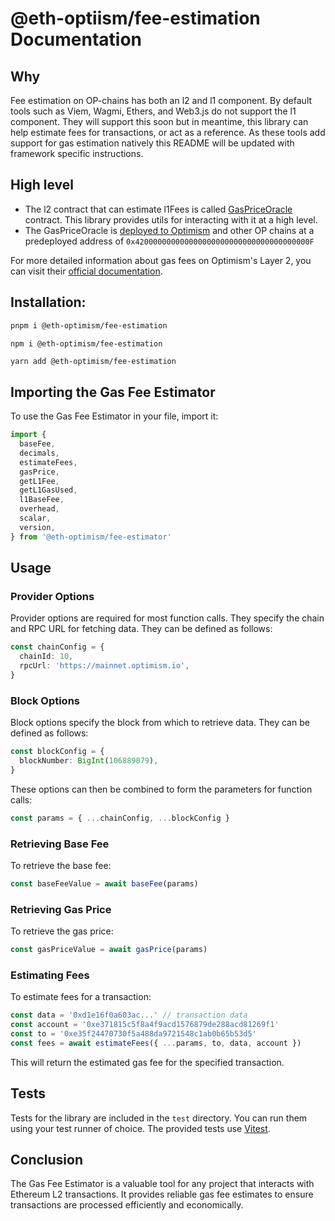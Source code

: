 # @eth-optiism/fee-estimation Documentation

## Why

Fee estimation on OP-chains has both an l2 and l1 component. By default tools such as Viem, Wagmi, Ethers, and Web3.js do not support the l1 component. They will support this soon but in meantime, this library can help estimate fees for transactions, or act as a reference.
As these tools add support for gas estimation natively this README will be updated with framework specific instructions.

## High level

- The l2 contract that can estimate l1Fees is called [GasPriceOracle](../contracts-bedrock/contracts/l2/GasPriceOracle.sol) contract. This library provides utils for interacting with it at a high level.
- The GasPriceOracle is [deployed to Optimism](https://optimistic.etherscan.io/address/0x420000000000000000000000000000000000000F) and other OP chains at a predeployed address of `0x420000000000000000000000000000000000000F`

For more detailed information about gas fees on Optimism's Layer 2, you can visit their [official documentation](https://community.optimism.io/docs/developers/build/transaction-fees/#the-l2-execution-fee).

## Installation:

```bash
pnpm i @eth-optimism/fee-estimation
```

```bash
npm i @eth-optimism/fee-estimation
```

```
yarn add @eth-optimism/fee-estimation
```

## Importing the Gas Fee Estimator

To use the Gas Fee Estimator in your file, import it:

```typescript
import {
  baseFee,
  decimals,
  estimateFees,
  gasPrice,
  getL1Fee,
  getL1GasUsed,
  l1BaseFee,
  overhead,
  scalar,
  version,
} from '@eth-optimism/fee-estimator'
```

## Usage

### Provider Options

Provider options are required for most function calls. They specify the chain and RPC URL for fetching data. They can be defined as follows:

```typescript
const chainConfig = {
  chainId: 10,
  rpcUrl: 'https://mainnet.optimism.io',
}
```

### Block Options

Block options specify the block from which to retrieve data. They can be defined as follows:

```typescript
const blockConfig = {
  blockNumber: BigInt(106889079),
}
```

These options can then be combined to form the parameters for function calls:

```typescript
const params = { ...chainConfig, ...blockConfig }
```

### Retrieving Base Fee

To retrieve the base fee:

```typescript
const baseFeeValue = await baseFee(params)
```

### Retrieving Gas Price

To retrieve the gas price:

```typescript
const gasPriceValue = await gasPrice(params)
```

### Estimating Fees

To estimate fees for a transaction:

```typescript
const data = '0xd1e16f0a603ac...' // transaction data
const account = '0xe371815c5f8a4f9acd1576879de288acd81269f1'
const to = '0xe35f24470730f5a488da9721548c1ab0b65b53d5'
const fees = await estimateFees({ ...params, to, data, account })
```

This will return the estimated gas fee for the specified transaction.

## Tests

Tests for the library are included in the `test` directory. You can run them using your test runner of choice. The provided tests use [Vitest](https://vitest.dev/).

## Conclusion

The Gas Fee Estimator is a valuable tool for any project that interacts with Ethereum L2 transactions. It provides reliable gas fee estimates to ensure transactions are processed efficiently and economically.
